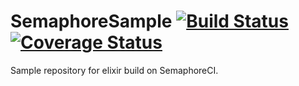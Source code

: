 # SemaphoreSample [![Build Status](https://semaphoreci.com/api/v1/parroty/semaphore_sample/branches/master/badge.svg)](https://semaphoreci.com/parroty/semaphore_sample) [![Coverage Status](https://coveralls.io/repos/github/parroty/semaphore_sample/badge.svg?branch=master)](https://coveralls.io/github/parroty/semaphore_sample?branch=master)

Sample repository for elixir build on SemaphoreCI.
